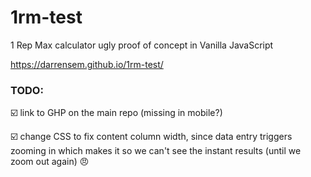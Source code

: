 # 1rm-test
1 Rep Max calculator ugly proof of concept in Vanilla JavaScript

https://darrensem.github.io/1rm-test/

### TODO:

☑️ link to GHP on the main repo (missing in mobile?)

☑️ change CSS to fix content column width, since data entry triggers zooming in which makes it so we can't see the instant results (until we zoom out again) 😠
